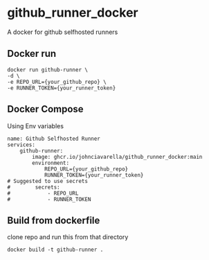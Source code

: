 # github_runner_docker
A docker for github selfhosted runners

## Docker run

```
docker run github-runner \
-d \
-e REPO_URL={your_github_repo} \
-e RUNNER_TOKEN={your_runner_token} 
```

## Docker Compose 

Using Env variables 
```
name: Github Selfhosted Runner
services:
    github-runner:
        image: ghcr.io/johnciavarella/github_runner_docker:main
        environment:
            REPO_URL={your_github_repo}
            RUNNER_TOKEN={your_runner_token}
# Suggested to use secrets 
#        secrets: 
#            - REPO_URL
#            - RUNNER_TOKEN
```

## Build from dockerfile 

clone repo and run this from that directory  
```
docker build -t github-runner .
```